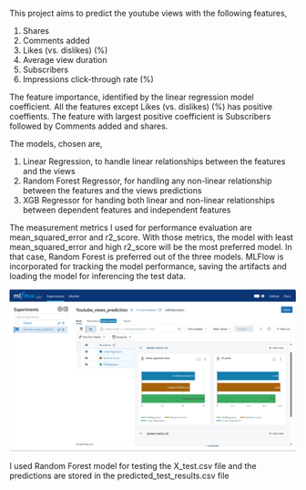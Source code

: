 This project aims to predict the youtube views with the following features,

1. Shares	
2. Comments added	
3. Likes (vs. dislikes) (%)	
4. Average view duration	
5. Subscribers	
6. Impressions click-through rate (%)

The feature importance, identified by the linear regression model coefficient. All the features except Likes (vs. dislikes) (%) has positive coeffients. The feature with largest positive coefficient is Subscribers followed by Comments added and shares.

The models, chosen are,

1. Linear Regression, to handle linear relationships between the features and the views
2. Random Forest Regressor, for handling any non-linear relationship between the features and the views predictions
3. XGB Regressor for handing both linear and non-linear relationships between dependent features and independent features

The measurement metrics I used for performance evaluation are mean_squared_error and r2_score. With those metrics, the model with least mean_squared_error and high r2_score will be the most preferred model. In that case, Random Forest is preferred out of the three models. MLFlow is incorporated for tracking the model performance, saving the artifacts and loading the model for inferencing the test data.

![alt text](<Screenshot 2025-02-05 134855.png>)

I used Random Forest model for testing the X_test.csv file and the predictions are stored in the predicted_test_results.csv file

